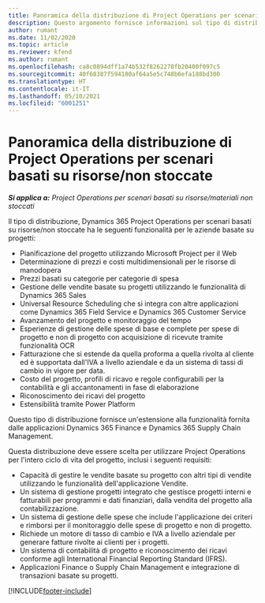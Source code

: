 ```yaml
---
title: Panoramica della distribuzione di Project Operations per scenari basati su risorse/non stoccate
description: Questo argomento fornisce informazioni sul tipo di distribuzione, Project Operations per scenari basati su risorse/non stoccate.
author: rumant
ms.date: 11/02/2020
ms.topic: article
ms.reviewer: kfend
ms.author: rumant
ms.openlocfilehash: ca8c0894dff1a74b532f8262278fb20400f097c5
ms.sourcegitcommit: 40f68387f594180af64a5e5c748b6efa188bd300
ms.translationtype: HT
ms.contentlocale: it-IT
ms.lasthandoff: 05/10/2021
ms.locfileid: "6001251"
---
```

# <a name="project-operations-for-resourcenon-stocked-based-scenarios-deployment-overview"></a>Panoramica della distribuzione di Project Operations per scenari basati su risorse/non stoccate

_**Si applica a:** Project Operations per scenari basati su risorse/materiali non stoccati_

Il tipo di distribuzione, Dynamics 365 Project Operations per scenari basati su risorse/non stoccate ha le seguenti funzionalità per le aziende basate su progetti:

- Pianificazione del progetto utilizzando Microsoft Project per il Web
- Determinazione di prezzi e costi multidimensionali per le risorse di manodopera
- Prezzi basati su categorie per categorie di spesa
- Gestione delle vendite basate su progetti utilizzando le funzionalità di Dynamics 365 Sales
- Universal Resource Scheduling che si integra con altre applicazioni come Dynamics 365 Field Service e Dynamics 365 Customer Service
- Avanzamento del progetto e monitoraggio del tempo
- Esperienze di gestione delle spese di base e complete per spese di progetto e non di progetto con acquisizione di ricevute tramite funzionalità OCR
- Fatturazione che si estende da quella proforma a quella rivolta al cliente ed è supportata dall'IVA a livello aziendale e da un sistema di tassi di cambio in vigore per data.
- Costo del progetto, profili di ricavo e regole configurabili per la contabilità e gli accantonamenti in fase di elaborazione
- Riconoscimento dei ricavi del progetto
- Estensibilità tramite Power Platform

Questo tipo di distribuzione fornisce un'estensione alla funzionalità fornita dalle applicazioni Dynamics 365 Finance e Dynamics 365 Supply Chain Management.

Questa distribuzione deve essere scelta per utilizzare Project Operations per l'intero ciclo di vita del progetto, inclusi i seguenti requisiti:

- Capacità di gestire le vendite basate su progetto con altri tipi di vendite utilizzando le funzionalità dell'applicazione Vendite.
- Un sistema di gestione progetti integrato che gestisce progetti interni e fatturabili per programmi e dati finanziari, dalla vendita del progetto alla contabilizzazione.
- Un sistema di gestione delle spese che include l'applicazione dei criteri e rimborsi per il monitoraggio delle spese di progetto e non di progetto.
- Richiede un motore di tasso di cambio e IVA a livello aziendale per generare fatture rivolte ai clienti per i progetti.
- Un sistema di contabilità di progetto e riconoscimento dei ricavi conforme agli International Financial Reporting Standard (IFRS).
- Applicazioni Finance o Supply Chain Management e integrazione di transazioni basate su progetti.


[!INCLUDE[footer-include](../includes/footer-banner.md)]